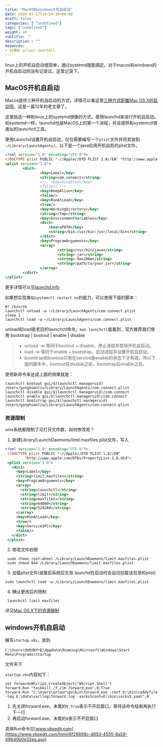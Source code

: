 ```yaml
---
title: "MacOS和windows开机自启动"
date: 2020-07-17T19:59:39+08:00
draft: false
categories: [ "undefined"]
tags: ["undefined"]
weight: 10
subtitle: ""
description : ""
keywords:
- 刘港欢 arloor moontell
---
```


linux上的开机自启动很简单，通过systemd就能搞定。对于macos和windows的开机自启动则没有记录过，这里记录下。
<!--more-->

## MacOS开机自启动

Macos提供三种开机自启动的方式，详情可以看这里[三种方式配置Mac OS X的启动项](https://blog.csdn.net/abby_sheen/article/details/7817198)。这是一篇12年的老文章了。

这里挑选一种和linux上的systemd很像的方式，使用launchd来进行开机自启动。和systemd一样，launchd也是MacOS上的第一个进程，并且提供和systemctl很类似的launchctl工具。

使用Launchd设置开机自启动，仅仅需要编写一个`plist`文件并将其放到`~/Library/LaunchAgents/`。以下是一个java应用开机自启的plist文件。

```xml
<?xml version="1.0" encoding="UTF-8"?>
<!DOCTYPE plist PUBLIC "-//Apple//DTD PLIST 1.0//EN" "http://www.apple.com/DTDs/PropertyList-1.0.dtd">
<plist version="1.0">
        <dict>
                <key>Label</key>
                <string>com.connect</string>
                <!-- <key>Disabled</key>          
                <false/> -->
                <key>KeepAlive</key>
                <false/>
                <key>RunAtLoad</key>
                <true/>
                <key>WorkingDirectory</key>
                <string>/tmp</string>
                <key>EnvironmentVariables</key>
                <dict>
	                <key>aPATH</key>
	                <string>/bin:/usr/bin:/usr/local/bin</string>
                </dict>
                <key>ProgramArguments</key>
                <array>
                        <string>/usr/bin/java</string>
                        <string>-jar</string>
                        <string>-Xmx100m</string>
                        <string>/path/to/your.jar</string>
                </array>
        </dict>
</plist>
```

更多详情可以见[launchd.info](https://www.launchd.info/)

如果想实现类似`systemctl restart xx`的能力，可以使用下面的脚本：

```
#! /bin/sh
launchctl unload -w ~/Library/LaunchAgents/com.connect.plist
sleep 1
launchctl load -w ~/Library/LaunchAgents/com.connect.plist
```

unload和load是老旧的launchctl命令，`man launchctl`能看到，官方推荐我们使用 bootstrap | bootout | enable | disable
> - unload -w 等同于bootout + disable，停止进程并禁用开机自启动。
> - load -w 等同于enable + bootstrap，启动进程并设置开机自启动。 
> - bootstrap和bootout只有在service是enable的状态下才有效。所以下面的脚本中，bootout在disable之前，bootstrap后enable之后。

使用新命令来达成上面的效果就是：

```shell
launchctl bootout gui/$(launchctl manageruid) /Users/ganghuanliu/Library/LaunchAgents/com.connect.plist
launchctl disable gui/$(launchctl manageruid)/com.connect
launchctl enable gui/$(launchctl manageruid)/com.connect
launchctl bootstrap gui/$(launchctl manageruid) /Users/ganghuanliu/Library/LaunchAgents/com.connect.plist
```

### 资源限制

unix系统都限制了可打开文件数，如何修改呢？

1. 新建Library/LaunchDaemons/limit.maxfiles.plist文件，写入

```xml
<?xml version="1.0" encoding="UTF-8"?>  
 <!DOCTYPE plist PUBLIC "-//Apple//DTD PLIST 1.0//EN"  
         "http://www.apple.com/DTDs/PropertyList-1.0.dtd">
 <plist version="1.0">  
   <dict>
     <key>Label</key>
     <string>limit.maxfiles</string>
     <key>ProgramArguments</key>
     <array>
       <string>launchctl</string>
       <string>limit</string>
       <string>maxfiles</string>
       <string>64000</string>
       <string>524288</string>
     </array>
     <key>RunAtLoad</key>
     <true/>
     <key>ServiceIPC</key>
     <false/>
   </dict>
 </plist>
```

2. 修改文件权限

```shell
 sudo chown root:wheel /Library/LaunchDaemons/limit.maxfiles.plist
 sudo chmod 644 /Library/LaunchDaemons/limit.maxfiles.plist
```

3. 加载plist文件(或重启系统后生效 launchd在启动时会自动加载该目录的plist)

```shell
sudo launchctl load -w /Library/LaunchDaemons/limit.maxfiles.plist
```

4. 确认更改后的限制

```shell
 launchctl limit maxfiles
```

详见[Mac OS X下的资源限制](https://zidongwudaijun.com/2017/02/max-osx-ulimit/)

## windows开机自启动

编写`startup.vbs`，放到

```
C:\Users\你的用户名\AppData\Roaming\Microsoft\Windows\Start Menu\Programs\Startup
```

文件夹下

`startup.vbs`内容如下：

```
set forward=WScript.CreateObject("WScript.Shell")
forward.Run "taskkill /f /im forward.exe",0,True
forward.Run "C:\Users\arloor\go\bin\forward.exe -conf D:\bin\caddyfile -log E:\data\var\log\forward.log -socks5conf=D:\bin\socks5.yaml",0
```

1. 先关闭forward.exe，末尾的`0,True`表示不开启窗口，等待该命令结束再执行下一行
2. 再启动forward.exe，末尾的`0`表示不开启窗口

具体Run命令见[www.vbsedit.com](https://www.vbsedit.com/html/6f28899c-d653-4555-8a59-49640b0e32ea.asp)